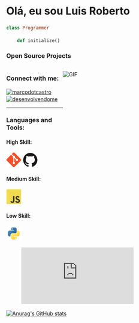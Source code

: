 # Olá, eu sou Luis Roberto

```ruby 
class Programmer

	def initialize() 
```
<h3>Open Source Projects</h3>
<table>
    <thead align="center">
        <tr border: none;>
        </tr>
    </thead>
    <tbody>
	<tr>
        </tr>
        <tr>
	 <tr>
        </tr>
	 <tr>
        </tr>
    </tbody>
</table>

 <img align="right" alt="GIF" src="https://github.com/marcodotcastro/marcodotcastro/blob/master/code.gif?raw=true" width="70%" height="400px" />

<p align="left">
    <h3 align="left">Connect with me:</h3>
    <a href="https://www.linkedin.com/in/luis-roberto-almeida-1aab27324/" target="_blank"><img align="center" src="https://github.com/marcodotcastro/marcodotcastro/blob/master/linkedin.png?raw=true" alt="marcodotcastro" height="30" width="40" /></a>
    <a href="https://www.instagram.com/oluis.junior/" target="_blank"><img align="center" src="https://github.com/marcodotcastro/marcodotcastro/blob/master/instagram.png?raw=true" alt="desenvolvendome" height="30" width="40"/></a>   
</p>

---

<h3 align="left">Languages and Tools:</h3>
    <p align="left">
        <h4 align="left">High Skill:</h4>
        <a href="https://stackshare.io/git" target="_blank"><img src="https://github.com/devicons/devicon/raw/master/icons/git/git-original.svg" alt="git" width="40" height="40" /></a>
        <a href="https://stackshare.io/github" target="_blank"><img src="https://github.com/devicons/devicon/raw/master/icons/github/github-original.svg" alt="github" width="40" height="40" /></a>
        <h4 align="left">Medium Skill:</h4>
        <a href="https://stackshare.io/javascript" target="_blank"><img src="https://github.com/devicons/devicon/raw/master/icons/javascript/javascript-original.svg" alt="javascript" width="40" height="40" /></a>
        <h4 align="left">Low Skill:</h4>
	<a href="https://stackshare.io/python" target="_blank"><img src="https://github.com/devicons/devicon/raw/master/icons/python/python-original.svg" alt="python" width="40" height="40" /></a>
    </p>
<figure>
	<embed src="https://wakatime.com/share/Luisalmeidajr/7cd3cbfb-1783-43d5-9708-4d309157fe7a.svg"></embed></figure>





[![Anurag's GitHub stats](https://github-readme-stats.vercel.app/api?username=anuraghazra)](https://github.com/Luisalmeidajr/github-readme-stats)

